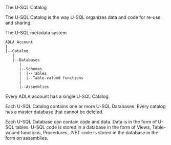 The U-SQL Catalog

The U-SQL Catalog is the way U-SQL organizes data and code for re-use and sharing.

The U-SQL metadata system

```
ADLA Account
|
|--Catalog
   |
   |--Databases
      |
      |--Schemas
      |  |--Tables
      |  |--Table-valued functions
      |
      |--Assemblies
```

Every ADLA account has a single U-SQL Catalog.

Each U-SQL Catalog contains one or more U-SQL Databases. Every catalog has a master database that cannot be deleted.

Each U-SQL Database can contain code and data. Data is in the form of U-SQL tables. U-SQL code is stored in a database in the form of Views, Table-valued functions, Procedures. .NET code is stored in the database in the form on assemblies.

